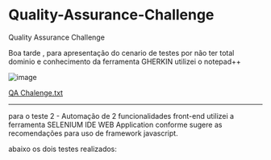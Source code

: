 # Quality-Assurance-Challenge
Quality Assurance Challenge


Boa tarde , para apresentação do cenario de testes por não ter total dominio e conhecimento da ferramenta GHERKIN utilizei o notepad++ 

![image](https://user-images.githubusercontent.com/79813522/109891352-a8c6ab00-7c67-11eb-960b-e06b063e229d.png)

[QA Chalenge.txt](https://github.com/GuiOliveiracvel/Quality-Assurance-Challenge/files/6079981/QA.Chalenge.txt)

--------------------------------------------------------------------------------------------------------

 para o teste 2 - Automação de 2 funcionalidades front-end utilizei a ferramenta SELENIUM IDE WEB Application conforme sugere as recomendações para uso de framework javascript.
 
 abaixo os dois testes realizados:
 
 



